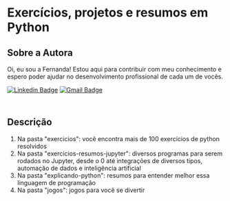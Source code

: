 # Exercícios, projetos e resumos em Python

## Sobre a Autora
Oi, eu sou a Fernanda! Estou aqui para contribuir com meu conhecimento e espero poder ajudar no desenvolvimento profissional de cada um de vocês.

[![Linkedin Badge](https://img.shields.io/badge/-Fernanda_Maki_Hirose-blue?style=flat-square&logo=Linkedin&logoColor=white&link=https://www.linkedin.com/in/fernanda-maki-hirose-801117208/)](https://www.linkedin.com/in/fernanda-maki-hirose-801117208/)  [![Gmail Badge](https://img.shields.io/badge/-femahi2020@gmail.com-c14438?style=flat-square&logo=Gmail&logoColor=white&link=mailto:femahi2020@gmail.com)](mailto:femahi2020@gmail.com)


## <br />Descrição
1. Na pasta "exercicios": você encontra mais de 100 exercícios de python resolvidos
2. Na pasta "exercicios-resumos-jupyter": diversos programas para serem rodados no Jupyter, desde o 0 até integrações de diversos tipos, automação de dados e inteligência artificial
3. Na pasta "explicando-python": resumos para entender melhor essa linguagem de programação
4. Na pasta "jogos": jogos para você se divertir


